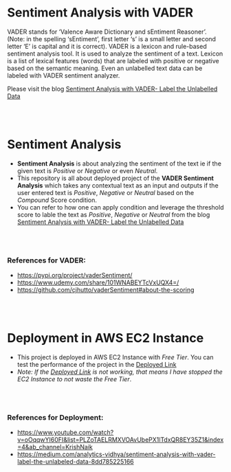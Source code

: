 # Sentiment Analysis with VADER

VADER stands for ‘Valence Aware Dictionary and sEntiment Reasoner’. (Note: in the spelling ‘sEntiment’, first letter ‘s’ is a small letter and second letter ‘E’ is capital and it is correct). VADER is a lexicon and rule-based sentiment analysis tool. It is used to analyze the sentiment of a text. Lexicon is a list of lexical features (words) that are labeled with positive or negative based on the semantic meaning. Even an unlabelled text data can be labeled with VADER sentiment analyzer.

Please visit the blog [Sentiment Analysis with VADER- Label the Unlabelled Data](https://medium.com/analytics-vidhya/sentiment-analysis-with-vader-label-the-unlabeled-data-8dd785225166)

<br><br>
# Sentiment Analysis
- __Sentiment Analysis__ is about analyzing the sentiment of the text ie if the given text is _Positive_ or _Negative_ or even _Neutral_.
- This repository is all about deployed project of the __VADER Sentiment Analysis__ which takes any contextual text as an input and outputs if the user entered text is _Positive_, _Negative_ or _Neutral_ based on the _Compound_ Score condition.
- You can refer to how one can apply condition and leverage the threshold score to lable the text as _Positive_, _Negative_ or _Neutral_ from the blog [Sentiment Analysis with VADER- Label the Unlabelled Data](https://medium.com/analytics-vidhya/sentiment-analysis-with-vader-label-the-unlabeled-data-8dd785225166)

<br><br>
### References for VADER:
   - https://pypi.org/project/vaderSentiment/
   - https://www.udemy.com/share/101WNABEYTcVxUQX4=/
   - https://github.com/cjhutto/vaderSentiment#about-the-scoring

<br><br>
# Deployment in AWS EC2 Instance
- This project is deployed in AWS EC2 Instance with _Free Tier_. You can test the performance of the project in the [Deployed Link](http://ec2-3-135-17-217.us-east2.compute.amazonaws.com:8080/)
- _Note: If the [Deployed Link](http://ec2-3-135-17-217.us-east-2.compute.amazonaws.com:8080/) is not working, that means I have stopped the EC2 Instance to not waste the Free Tier_.

<br><br>  
### References for Deployment:
   - https://www.youtube.com/watch?v=oOqqwYI60FI&list=PLZoTAELRMXVOAvUbePX1lTdxQR8EY35Z1&index=4&ab_channel=KrishNaik
   - https://medium.com/analytics-vidhya/sentiment-analysis-with-vader-label-the-unlabeled-data-8dd785225166
